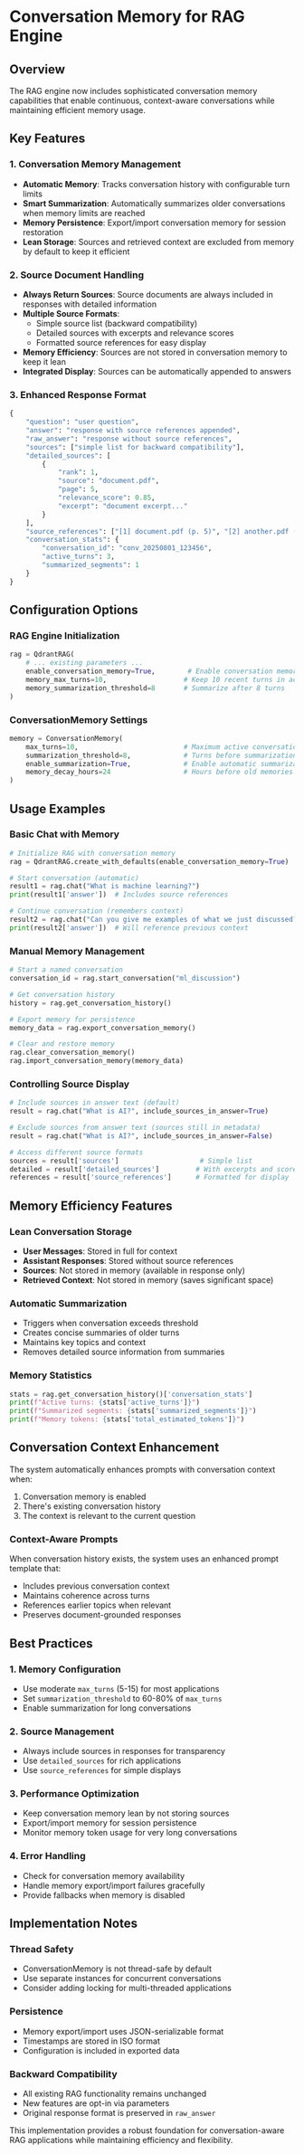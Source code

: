 # Conversation Memory for RAG Engine

## Overview

The RAG engine now includes sophisticated conversation memory capabilities that enable continuous, context-aware conversations while maintaining efficient memory usage.

## Key Features

### 1. **Conversation Memory Management**
- **Automatic Memory**: Tracks conversation history with configurable turn limits
- **Smart Summarization**: Automatically summarizes older conversations when memory limits are reached
- **Memory Persistence**: Export/import conversation memory for session restoration
- **Lean Storage**: Sources and retrieved context are excluded from memory by default to keep it efficient

### 2. **Source Document Handling**
- **Always Return Sources**: Source documents are always included in responses with detailed information
- **Multiple Source Formats**: 
  - Simple source list (backward compatibility)
  - Detailed sources with excerpts and relevance scores
  - Formatted source references for easy display
- **Memory Efficiency**: Sources are not stored in conversation memory to keep it lean
- **Integrated Display**: Sources can be automatically appended to answers

### 3. **Enhanced Response Format**
```python
{
    "question": "user question",
    "answer": "response with source references appended",
    "raw_answer": "response without source references", 
    "sources": ["simple list for backward compatibility"],
    "detailed_sources": [
        {
            "rank": 1,
            "source": "document.pdf",
            "page": 5,
            "relevance_score": 0.85,
            "excerpt": "document excerpt..."
        }
    ],
    "source_references": ["[1] document.pdf (p. 5)", "[2] another.pdf (p. 3)"],
    "conversation_stats": {
        "conversation_id": "conv_20250801_123456",
        "active_turns": 3,
        "summarized_segments": 1
    }
}
```

## Configuration Options

### RAG Engine Initialization
```python
rag = QdrantRAG(
    # ... existing parameters ...
    enable_conversation_memory=True,        # Enable conversation memory
    memory_max_turns=10,                   # Keep 10 recent turns in active memory
    memory_summarization_threshold=8       # Summarize after 8 turns
)
```

### ConversationMemory Settings
```python
memory = ConversationMemory(
    max_turns=10,                          # Maximum active conversation turns
    summarization_threshold=8,             # Turns before summarization
    enable_summarization=True,             # Enable automatic summarization
    memory_decay_hours=24                  # Hours before old memories can be purged
)
```

## Usage Examples

### Basic Chat with Memory
```python
# Initialize RAG with conversation memory
rag = QdrantRAG.create_with_defaults(enable_conversation_memory=True)

# Start conversation (automatic)
result1 = rag.chat("What is machine learning?")
print(result1['answer'])  # Includes source references

# Continue conversation (remembers context)
result2 = rag.chat("Can you give me examples of what we just discussed?")
print(result2['answer'])  # Will reference previous context
```

### Manual Memory Management
```python
# Start a named conversation
conversation_id = rag.start_conversation("ml_discussion")

# Get conversation history
history = rag.get_conversation_history()

# Export memory for persistence
memory_data = rag.export_conversation_memory()

# Clear and restore memory
rag.clear_conversation_memory()
rag.import_conversation_memory(memory_data)
```

### Controlling Source Display
```python
# Include sources in answer text (default)
result = rag.chat("What is AI?", include_sources_in_answer=True)

# Exclude sources from answer text (sources still in metadata)
result = rag.chat("What is AI?", include_sources_in_answer=False)

# Access different source formats
sources = result['sources']                    # Simple list
detailed = result['detailed_sources']         # With excerpts and scores
references = result['source_references']      # Formatted for display
```

## Memory Efficiency Features

### Lean Conversation Storage
- **User Messages**: Stored in full for context
- **Assistant Responses**: Stored without source references
- **Sources**: Not stored in memory (available in response only)
- **Retrieved Context**: Not stored in memory (saves significant space)

### Automatic Summarization
- Triggers when conversation exceeds threshold
- Creates concise summaries of older turns
- Maintains key topics and context
- Removes detailed source information from summaries

### Memory Statistics
```python
stats = rag.get_conversation_history()['conversation_stats']
print(f"Active turns: {stats['active_turns']}")
print(f"Summarized segments: {stats['summarized_segments']}")
print(f"Memory tokens: {stats['total_estimated_tokens']}")
```

## Conversation Context Enhancement

The system automatically enhances prompts with conversation context when:
1. Conversation memory is enabled
2. There's existing conversation history
3. The context is relevant to the current question

### Context-Aware Prompts
When conversation history exists, the system uses an enhanced prompt template that:
- Includes previous conversation context
- Maintains coherence across turns
- References earlier topics when relevant
- Preserves document-grounded responses

## Best Practices

### 1. **Memory Configuration**
- Use moderate `max_turns` (5-15) for most applications
- Set `summarization_threshold` to 60-80% of `max_turns`
- Enable summarization for long conversations

### 2. **Source Management**
- Always include sources in responses for transparency
- Use `detailed_sources` for rich applications
- Use `source_references` for simple displays

### 3. **Performance Optimization**
- Keep conversation memory lean by not storing sources
- Export/import memory for session persistence
- Monitor memory token usage for very long conversations

### 4. **Error Handling**
- Check for conversation memory availability
- Handle memory export/import failures gracefully
- Provide fallbacks when memory is disabled

## Implementation Notes

### Thread Safety
- ConversationMemory is not thread-safe by default
- Use separate instances for concurrent conversations
- Consider adding locking for multi-threaded applications

### Persistence
- Memory export/import uses JSON-serializable format
- Timestamps are stored in ISO format
- Configuration is included in exported data

### Backward Compatibility
- All existing RAG functionality remains unchanged
- New features are opt-in via parameters
- Original response format is preserved in `raw_answer`

This implementation provides a robust foundation for conversation-aware RAG applications while maintaining efficiency and flexibility.
